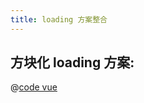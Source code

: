 ```yaml
---
title: loading 方案整合
---
```


## 方块化 loading 方案:

   <css-square-animation />

@[code vue](../../docs/.vuepress/components/magic/square-animation.vue)

